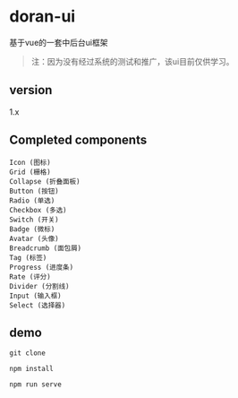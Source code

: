 # doran-ui
基于vue的一套中后台ui框架
>注：因为没有经过系统的测试和推广，该ui目前仅供学习。

## version
1.x

## Completed components
```$xslt
Icon (图标)
Grid (栅格)
Collapse (折叠面板)
Button (按钮)
Radio (单选)
Checkbox (多选)
Switch (开关)
Badge (微标)
Avatar (头像)
Breadcrumb (面包屑)
Tag (标签)
Progress (进度条)
Rate (评分)
Divider (分割线)
Input (输入框)
Select (选择器)
```

## demo
```
git clone

npm install

npm run serve
```
